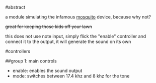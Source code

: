 #abstract

a module simulating the infamous [mosquito](https://en.wikipedia.org/wiki/The_Mosquito) device, because why not?

~~great for keeping those kids off your lawn~~

this does not use note input, simply flick the "enable" controller and connect it to the output, it will generate the sound on its own

#controllers

##group 1: main controls

- enable: enables the sound output
- mode: switches between 17.4 khz and 8 khz for the tone